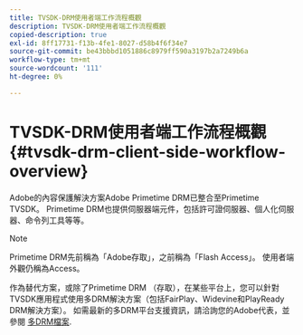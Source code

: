 ```yaml
---
title: TVSDK-DRM使用者端工作流程概觀
description: TVSDK-DRM使用者端工作流程概觀
copied-description: true
exl-id: 8ff17731-f13b-4fe1-8027-d58b4f6f34e7
source-git-commit: be43bbbd1051886c8979ff590a3197b2a7249b6a
workflow-type: tm+mt
source-wordcount: '111'
ht-degree: 0%

---
```


# TVSDK-DRM使用者端工作流程概觀 {#tvsdk-drm-client-side-workflow-overview}

Adobe的內容保護解決方案Adobe Primetime DRM已整合至Primetime TVSDK。 Primetime DRM也提供伺服器端元件，包括許可證伺服器、個人化伺服器、命令列工具等等。

>[!NOTE]
>
>Primetime DRM先前稱為「Adobe存取」，之前稱為「Flash Access」。 使用者端外觀仍稱為Access。

作為替代方案，或除了Primetime DRM （存取），在某些平台上，您可以針對TVSDK應用程式使用多DRM解決方案（包括FairPlay、Widevine和PlayReady DRM解決方案）。 如需最新的多DRM平台支援資訊，請洽詢您的Adobe代表，並參閱 [多DRM檔案](../multi-drm-workflows/title-page/overview.md).
